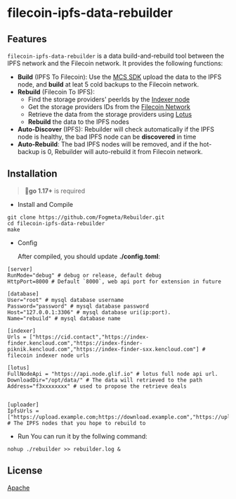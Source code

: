 # filecoin-ipfs-data-rebuilder

## Features

`filecoin-ipfs-data-rebuilder` is a data build-and-rebuild tool between the IPFS network and the Filecoin network. It provides the following functions:

 - **Build** (IPFS To Filecoin): Use the [MCS SDK](https://docs.filswan.com/multi-chain-storage/developer-quickstart/sdk) upload the data to the IPFS node, and **build** at leat 5 cold backups to the  Filecoin network.
 - **Rebuild** (Filecoin To IPFS): 
	- Find the storage providers' peerIds by the [Indexer node](https://github.com/filecoin-project/index-provider) 
	 - Get the storage providers IDs from the [Filecoin Network](https://github.com/filecoin-project/lotus/blob/master/api/v0api/full.go)
	 - Retrieve the data from the storage providers using [Lotus](https://github.com/filecoin-project/lotus)
	 - **Rebuild** the data to the IPFS nodes
 - **Auto-Discover** (IPFS): Rebuilder will check automatically if the IPFS node is healthy, the bad IPFS node can be **discovered** in time
 - **Auto-Rebuild**: The bad IPFS nodes will be removed, and if the hot-backup is 0, Rebuilder will auto-rebuild it from Filecoin network. 

## Installation

> :bell:**go 1.17+** is required

 - Install and Compile
```shell
git clone https://github.com/Fogmeta/Rebuilder.git
cd filecoin-ipfs-data-rebuilder
make
```

 - Config

	After compiled, you should update **./config.toml**:
```
[server]
RunMode="debug" # debug or release, default debug
HttpPort=8000 # Default `8000`, web api port for extension in future

[database]
User="root" # mysql database username
Password="password" # mysql database password
Host="127.0.0.1:3306" # mysql database uri(ip:port).
Name="rebuild" # mysql database name

[indexer]
Urls = ["https://cid.contact","https://index-finder.kencloud.com","https://index-finder-piknik.kencloud.com","https://index-finder-sxx.kencloud.com"] # filecoin indexer node urls

[lotus]
FullNodeApi = "https://api.node.glif.io" # lotus full node api url.
DownloadDir="/opt/data/" # The data will retrieved to the path
Address="f3xxxxxxxx" # used to propose the retrieve deals


[uploader]
IpfsUrls = ["https://upload.example.com;https://download.example.com","https://upload.example2.com;https://download.example2.com"] # The IPFS nodes that you hope to rebuild to 

```
 - Run
	You can run it by the follwing command:
```shell
nohup ./rebuilder >> rebuilder.log &
```
## License

[Apache](https://github.com/filswan/go-swan-provider/blob/main/LICENSE)

